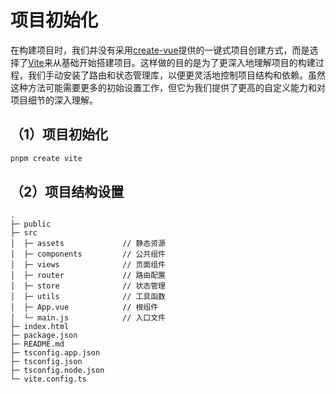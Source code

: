# 项目初始化

在构建项目时，我们并没有采用[create-vue](https://github.com/vuejs/create-vue)提供的一键式项目创建方式，而是选择了[Vite](https://cn.vitejs.dev/)来从基础开始搭建项目。这样做的目的是为了更深入地理解项目的构建过程，我们手动安装了路由和状态管理库，以便更灵活地控制项目结构和依赖。虽然这种方法可能需要更多的初始设置工作，但它为我们提供了更高的自定义能力和对项目细节的深入理解。



## （1）项目初始化

```bash
pnpm create vite
```



## （2）项目结构设置

```
.
├─ public
├─ src
│  ├─ assets             // 静态资源
│  ├─ components         // 公共组件
│  ├─ views              // 页面组件
│  ├─ router             // 路由配置
│  ├─ store              // 状态管理
│  ├─ utils              // 工具函数
│  ├─ App.vue            // 根组件
│  └─ main.js            // 入口文件
├─ index.html
├─ package.json
├─ README.md
├─ tsconfig.app.json
├─ tsconfig.json
├─ tsconfig.node.json
└─ vite.config.ts
```



